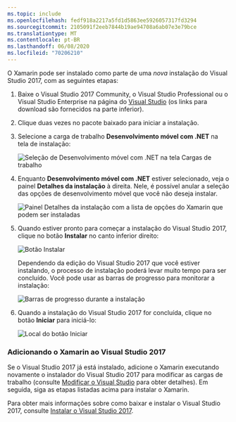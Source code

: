 ```yaml
---
ms.topic: include
ms.openlocfilehash: fedf918a2217a5fd1d5863ee5926057317fd3294
ms.sourcegitcommit: 2105091f2eeb7844b19ae94708a6ab07e3e79bce
ms.translationtype: MT
ms.contentlocale: pt-BR
ms.lasthandoff: 06/08/2020
ms.locfileid: "70206210"
---
```

O Xamarin pode ser instalado como parte de uma _nova_ instalação do Visual Studio 2017, com as seguintes etapas:

1. Baixe o Visual Studio 2017 Community, o Visual Studio Professional ou o Visual Studio Enterprise na página do [Visual Studio](https://visualstudio.microsoft.com/vs/) (os links para download são fornecidos na parte inferior).

2. Clique duas vezes no pacote baixado para iniciar a instalação.

3. Selecione a carga de trabalho **Desenvolvimento móvel com .NET** na tela de instalação:

    ![Seleção de Desenvolvimento móvel com .NET na tela Cargas de trabalho](~/get-started/installation/windows-images/01-mobile-dev-workload.png)

4. Enquanto **Desenvolvimento móvel com .NET** estiver selecionado, veja o painel **Detalhes da instalação** à direita. Nele, é possível anular a seleção das opções de desenvolvimento móvel que você não deseja instalar.

    ![Painel Detalhes da instalação com a lista de opções do Xamarin que podem ser instaladas](~/get-started/installation/windows-images/02-summary.png)

5. Quando estiver pronto para começar a instalação do Visual Studio 2017, clique no botão **Instalar** no canto inferior direito:

    ![Botão Instalar](~/get-started/installation/windows-images/03-click-install.png)

   Dependendo da edição do Visual Studio 2017 que você estiver instalando, o processo de instalação poderá levar muito tempo para ser concluído. Você pode usar as barras de progresso para monitorar a instalação:

    ![Barras de progresso durante a instalação](~/get-started/installation/windows-images/04-progress-bars.png)

6. Quando a instalação do Visual Studio 2017 for concluída, clique no botão **Iniciar** para iniciá-lo:

    ![Local do botão Iniciar](~/get-started/installation/windows-images/05-launch.png)

<a name="vs2017" />

### <a name="adding-xamarin-to-visual-studio-2017"></a>Adicionando o Xamarin ao Visual Studio 2017

Se o Visual Studio 2017 já está instalado, adicione o Xamarin executando novamente o instalador do Visual Studio 2017 para modificar as cargas de trabalho (consulte [Modificar o Visual Studio](https://docs.microsoft.com/visualstudio/install/modify-visual-studio) para obter detalhes). Em seguida, siga as etapas listadas acima para instalar o Xamarin.

Para obter mais informações sobre como baixar e instalar o Visual Studio 2017, consulte [Instalar o Visual Studio 2017](https://docs.microsoft.com/visualstudio/install/install-visual-studio).
